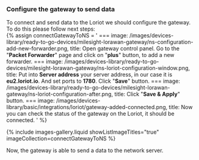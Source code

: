 ### Configure the gateway to send data

To connect and send data to the Loriot we should configure the gateway.  
To do this please follow next steps:  
{% assign connectGatewayToNS = '
    ===
        image: /images/devices-library/ready-to-go-devices/milesight-lorawan-gateway/ns-configuration-add-new-forwarder.png,
        title: Open gateway control panel. Go to the "**Packet Forwarder**" page and click on "**plus**" button, to add a new forwarder.
    ===
        image: /images/devices-library/ready-to-go-devices/milesight-lorawan-gateway/ns-loriot-configuration-window.png,
        title: Put into **Server address** your server address, in our case it is **eu2.loriot.io**. And set ports to **1780**. Click "**Save**" button.
    ===
        image: /images/devices-library/ready-to-go-devices/milesight-lorawan-gateway/ns-loriot-configuration-after.png,
        title: Click "**Save & Apply**" button.
    ===
        image: /images/devices-library/basic/integrations/loriot/gateway-added-connected.png,
        title: Now you can check the status of the gateway on the Loriot, it should be connected.
'
%}

{% include images-gallery.liquid showListImageTitles="true" imageCollection=connectGatewayToNS %}

Now, the gateway is able to send a data to the network server.